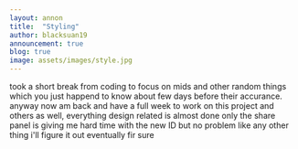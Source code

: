 ```yaml
---
layout: annon
title:  "Styling"
author: blacksuan19
announcement: true
blog: true
image: assets/images/style.jpg
---
```

took a short break from coding to focus on mids and other random things which you just happend to know about few days before their accurance.
anyway now am back and have a full week to work on this project and others as well, everything design related is almost done
only the share panel is giving me hard time with the new ID but no problem like any other thing i'll figure it out eventually fir sure

